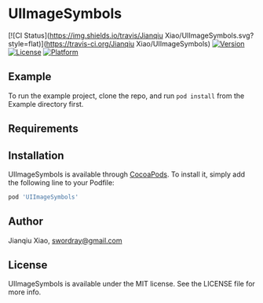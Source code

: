 # UIImageSymbols

[![CI Status](https://img.shields.io/travis/Jianqiu Xiao/UIImageSymbols.svg?style=flat)](https://travis-ci.org/Jianqiu Xiao/UIImageSymbols)
[![Version](https://img.shields.io/cocoapods/v/UIImageSymbols.svg?style=flat)](https://cocoapods.org/pods/UIImageSymbols)
[![License](https://img.shields.io/cocoapods/l/UIImageSymbols.svg?style=flat)](https://cocoapods.org/pods/UIImageSymbols)
[![Platform](https://img.shields.io/cocoapods/p/UIImageSymbols.svg?style=flat)](https://cocoapods.org/pods/UIImageSymbols)

## Example

To run the example project, clone the repo, and run `pod install` from the Example directory first.

## Requirements

## Installation

UIImageSymbols is available through [CocoaPods](https://cocoapods.org). To install
it, simply add the following line to your Podfile:

```ruby
pod 'UIImageSymbols'
```

## Author

Jianqiu Xiao, swordray@gmail.com

## License

UIImageSymbols is available under the MIT license. See the LICENSE file for more info.

